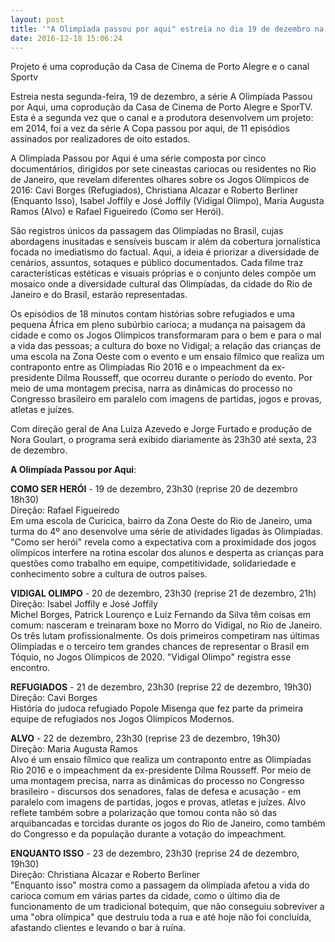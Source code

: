 ```yaml
---
layout: post
title: '"A Olimpíada passou por aqui" estreia no dia 19 de dezembro na SporTV'
date: 2016-12-18 15:06:24
---
```

Projeto é uma coprodução da Casa de Cinema de Porto Alegre e o canal Sportv

Estreia nesta segunda-feira, 19 de dezembro, a série A Olimpíada Passou por Aqui, uma coprodução da Casa de Cinema de Porto Alegre e SporTV. Esta é a segunda vez que o canal e a produtora desenvolvem um projeto: em 2014, foi a vez da série A Copa passou por aqui, de 11 episódios assinados por realizadores de oito estados.

A Olimpíada Passou por Aqui é uma série composta por cinco documentários, dirigidos por sete cineastas cariocas ou residentes no Rio de Janeiro, que revelam diferentes olhares sobre os Jogos Olímpicos de 2016: Cavi Borges (Refugiados), Christiana Alcazar e Roberto Berliner (Enquanto Isso), Isabel Joffily e José Joffily (Vidigal Olimpo), Maria Augusta Ramos (Alvo) e Rafael Figueiredo (Como ser Herói).

São registros únicos da passagem das Olimpíadas no Brasil, cujas abordagens inusitadas e sensíveis buscam ir além da cobertura jornalística focada no imediatismo do factual. Aqui, a ideia é priorizar a diversidade de cenários, assuntos, sotaques e público documentados. Cada filme traz características estéticas e visuais próprias e o conjunto deles compõe um mosaico onde a diversidade cultural das Olimpíadas, da cidade do Rio de Janeiro e do Brasil, estarão representadas.

Os episódios de 18 minutos contam histórias sobre refugiados e uma pequena África em pleno subúrbio carioca; a mudança na paisagem da cidade e como os Jogos Olímpicos transformaram para o bem e para o mal a vida das pessoas; a cultura do boxe no Vidigal; a relação das crianças de uma escola na Zona Oeste com o evento e um ensaio fílmico que realiza um contraponto entre as Olimpíadas Rio 2016 e o impeachment da ex-presidente Dilma Rousseff, que ocorreu durante o período do evento. Por meio de uma montagem precisa, narra as dinâmicas do processo no Congresso brasileiro em paralelo com imagens de partidas, jogos e provas, atletas e juízes.

Com direção geral de Ana Luiza Azevedo e Jorge Furtado e produção de Nora Goulart, o programa será exibido diariamente às 23h30 até sexta, 23 de dezembro.

**A Olimpíada Passou por Aqui**:

**COMO SER HERÓI** - 19 de dezembro, 23h30 (reprise 20 de dezembro 18h30)\
Direção: Rafael Figueiredo\
Em uma escola de Curicica, bairro da Zona Oeste do Rio de Janeiro, uma turma do 4º ano desenvolve uma série de atividades ligadas às Olimpíadas. "Como ser herói" revela como a expectativa com a proximidade dos jogos olímpicos interfere na rotina escolar dos alunos e desperta as crianças para questões como trabalho em equipe, competitividade, solidariedade e conhecimento sobre a cultura de outros países.

**VIDIGAL OLIMPO** - 20 de dezembro, 23h30 (reprise 21 de dezembro, 21h)\
Direção: Isabel Joffily e José Joffily\
Michel Borges, Patrick Lourenço e Luiz Fernando da Silva têm coisas em comum: nasceram e treinaram boxe no Morro do Vidigal, no Rio de Janeiro. Os três lutam profissionalmente. Os dois primeiros competiram nas últimas Olimpíadas e o terceiro tem grandes chances de representar o Brasil em Tóquio, no Jogos Olímpicos de 2020. "Vidigal Olimpo" registra esse encontro.

**REFUGIADOS** - 21 de dezembro, 23h30 (reprise 22 de dezembro, 19h30)\
Direção: Cavi Borges\
História do judoca refugiado Popole Misenga que fez parte da primeira equipe de refugiados nos Jogos Olímpicos Modernos.

**ALVO** - 22 de dezembro, 23h30 (reprise 23 de dezembro, 19h30)\
Direção: Maria Augusta Ramos\
Alvo é um ensaio fílmico que realiza um contraponto entre as Olimpíadas Rio 2016 e o impeachment da ex-presidente Dilma Rousseff. Por meio de uma montagem precisa, narra as dinâmicas do processo no Congresso brasileiro - discursos dos senadores, falas de defesa e acusação - em paralelo com imagens de partidas, jogos e provas, atletas e juízes. Alvo reflete também sobre a polarização que tomou conta não só das arquibancadas e torcidas durante os jogos do Rio de Janeiro, como também do Congresso e da população durante a votação do impeachment.

**ENQUANTO ISSO** - 23 de dezembro, 23h30 (reprise 24 de dezembro, 19h30)\
Direção: Christiana Alcazar e Roberto Berliner\
"Enquanto isso" mostra como a passagem da olimpíada afetou a vida do carioca comum em várias partes da cidade, como o último dia de funcionamento de um tradicional botequim, que não conseguiu sobreviver a uma "obra olímpica" que destruiu toda a rua e até hoje não foi concluída, afastando clientes e levando o bar à ruína.